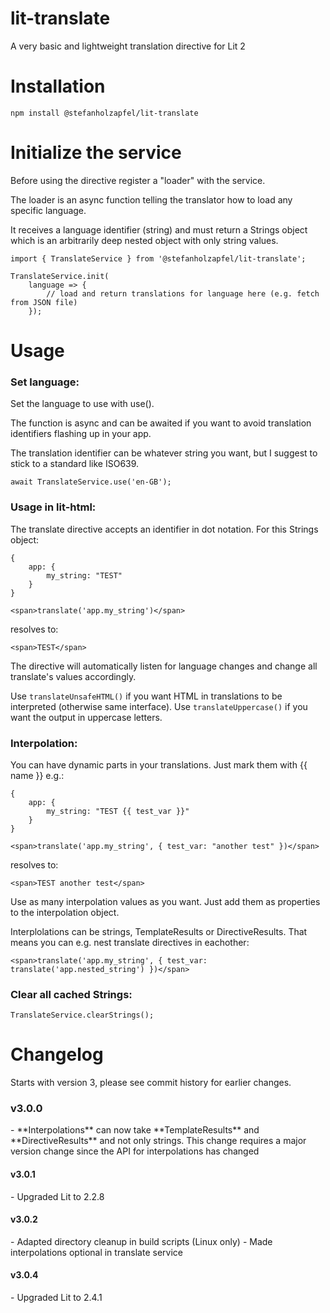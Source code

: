 # lit-translate
A very basic and lightweight translation directive for Lit 2

<h1>Installation</h1>

```
npm install @stefanholzapfel/lit-translate
```

<h1>Initialize the service</h1>

Before using the directive register a "loader" with the service.

The loader is an async function telling the translator how to load any specific language.

It receives a language identifier (string) and must return a Strings object which is an arbitrarily deep nested object with only string values.

```
import { TranslateService } from '@stefanholzapfel/lit-translate';

TranslateService.init(
    language => {
        // load and return translations for language here (e.g. fetch from JSON file)
    });
```

<h1>Usage</h1>

<h3>Set language:</h3>

Set the language to use with use().

The function is async and can be awaited if you want to avoid translation identifiers flashing up in your app.

The translation identifier can be whatever string you want, but I suggest to stick to a standard like ISO639.
```
await TranslateService.use('en-GB');
```

<h3>Usage in lit-html:</h3>

The translate directive accepts an identifier in dot notation. For this Strings object:
```
{
    app: {
        my_string: "TEST"
    }
}
```



```
<span>translate('app.my_string')</span>
```

resolves to:
```
<span>TEST</span>
```

The directive will automatically listen for language changes and change all translate's values accordingly.

Use ``translateUnsafeHTML()`` if you want HTML in translations to be interpreted (otherwise same interface).
Use ``translateUppercase()`` if you want the output in uppercase letters.

<h3>Interpolation:</h3>

You can have dynamic parts in your translations. Just mark them with {{ name }} e.g.:

```
{
    app: {
        my_string: "TEST {{ test_var }}"
    }
}
```


```
<span>translate('app.my_string', { test_var: "another test" })</span>
```

resolves to:
```
<span>TEST another test</span>
```

Use as many interpolation values as you want. Just add them as properties to the interpolation object.

Interplolations can be strings, TemplateResults or DirectiveResults. That means you can e.g. nest translate directives
in eachother: 
```
<span>translate('app.my_string', { test_var: translate('app.nested_string') })</span>
```


<h3>Clear all cached Strings:</h3>

```
TranslateService.clearStrings();
```

<h1>Changelog</h1>
Starts with version 3, please see commit history for earlier changes.

<h3>v3.0.0</h3>
- **Interpolations** can now take **TemplateResults** and **DirectiveResults** and not only strings. This change requires a major version change since the API for interpolations has changed

<h4>v3.0.1</h4>
- Upgraded Lit to 2.2.8

<h4>v3.0.2</h4>
- Adapted directory cleanup in build scripts (Linux only)
- Made interpolations optional in translate service

<h4>v3.0.4</h4>
- Upgraded Lit to 2.4.1

